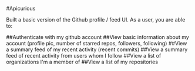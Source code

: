 #Apicurious

Built a basic version of the Github profile / feed UI. As a user, you are able to:

##Authenticate with my github account
##View basic information about my account (profile pic, number of starred repos, followers, following)
##View a summary feed of my recent activity (recent commits)
##View a summary feed of recent activity from users whom I follow
##View a list of organizations I'm a member of
##View a list of my repositories
